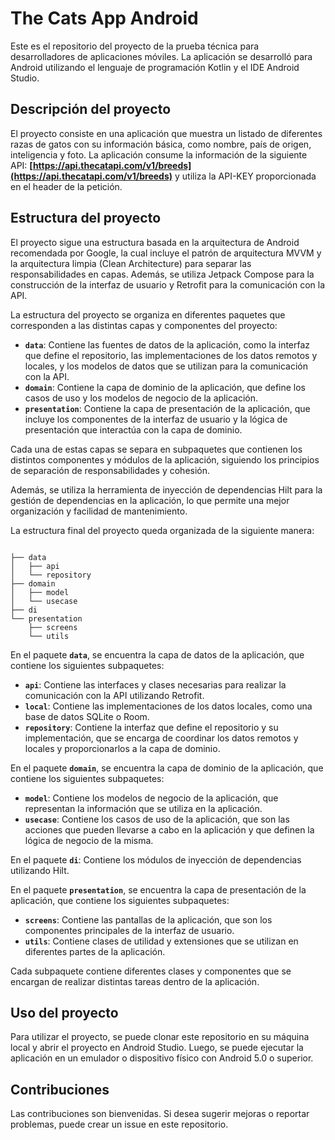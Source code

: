 # The Cats App Android

Este es el repositorio del proyecto de la prueba técnica para desarrolladores de aplicaciones móviles. La aplicación se desarrolló para Android utilizando el lenguaje de programación Kotlin y el IDE Android Studio. 

## **Descripción del proyecto**

El proyecto consiste en una aplicación que muestra un listado de diferentes razas de gatos con su información básica, como nombre, país de origen, inteligencia y foto. La aplicación consume la información de la siguiente API: **[https://api.thecatapi.com/v1/breeds](https://api.thecatapi.com/v1/breeds)** y utiliza la API-KEY proporcionada en el header de la petición.

## **Estructura del proyecto**

El proyecto sigue una estructura basada en la arquitectura de Android recomendada por Google, la cual incluye el patrón de arquitectura MVVM y la arquitectura limpia (Clean Architecture) para separar las responsabilidades en capas. Además, se utiliza Jetpack Compose para la construcción de la interfaz de usuario y Retrofit para la comunicación con la API.

La estructura del proyecto se organiza en diferentes paquetes que corresponden a las distintas capas y componentes del proyecto:

- **`data`**: Contiene las fuentes de datos de la aplicación, como la interfaz que define el repositorio, las implementaciones de los datos remotos y locales, y los modelos de datos que se utilizan para la comunicación con la API.
- **`domain`**: Contiene la capa de dominio de la aplicación, que define los casos de uso y los modelos de negocio de la aplicación.
- **`presentation`**: Contiene la capa de presentación de la aplicación, que incluye los componentes de la interfaz de usuario y la lógica de presentación que interactúa con la capa de dominio.

Cada una de estas capas se separa en subpaquetes que contienen los distintos componentes y módulos de la aplicación, siguiendo los principios de separación de responsabilidades y cohesión.

Además, se utiliza la herramienta de inyección de dependencias Hilt para la gestión de dependencias en la aplicación, lo que permite una mejor organización y facilidad de mantenimiento.

La estructura final del proyecto queda organizada de la siguiente manera:

```

├── data
│   ├── api
│   └── repository
├── domain
│   ├── model
│   └── usecase
├── di
└── presentation
    ├── screens
    └── utils

```

En el paquete **`data`**, se encuentra la capa de datos de la aplicación, que contiene los siguientes subpaquetes:

- **`api`**: Contiene las interfaces y clases necesarias para realizar la comunicación con la API utilizando Retrofit.
- **`local`**: Contiene las implementaciones de los datos locales, como una base de datos SQLite o Room.
- **`repository`**: Contiene la interfaz que define el repositorio y su implementación, que se encarga de coordinar los datos remotos y locales y proporcionarlos a la capa de dominio.

En el paquete **`domain`**, se encuentra la capa de dominio de la aplicación, que contiene los siguientes subpaquetes:

- **`model`**: Contiene los modelos de negocio de la aplicación, que representan la información que se utiliza en la aplicación.
- **`usecase`**: Contiene los casos de uso de la aplicación, que son las acciones que pueden llevarse a cabo en la aplicación y que definen la lógica de negocio de la misma.

En el paquete **`di`**: Contiene los módulos de inyección de dependencias utilizando Hilt.

En el paquete **`presentation`**, se encuentra la capa de presentación de la aplicación, que contiene los siguientes subpaquetes:

- **`screens`**: Contiene las pantallas de la aplicación, que son los componentes principales de la interfaz de usuario.
- **`utils`**: Contiene clases de utilidad y extensiones que se utilizan en diferentes partes de la aplicación.

Cada subpaquete contiene diferentes clases y componentes que se encargan de realizar distintas tareas dentro de la aplicación.

## **Uso del proyecto**

Para utilizar el proyecto, se puede clonar este repositorio en su máquina local y abrir el proyecto en Android Studio. Luego, se puede ejecutar la aplicación en un emulador o dispositivo físico con Android 5.0 o superior.

## **Contribuciones**

Las contribuciones son bienvenidas. Si desea sugerir mejoras o reportar problemas, puede crear un issue en este repositorio.